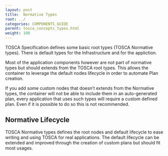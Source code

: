 ```yaml
---
layout: post
title:  Normative Types
root: ../
categories: COMPONENTS_GUIDE
parent: tosca_concepts_types.html
weight: 100
---
```


TOSCA Specification defines some basic root types (TOSCA Normative types). There is default types for the Infrastructure and for the appliction.

Most of the application components however are not part of normative types but should extends from the TOSCA root types. This allows the container to leverage the default nodes lifecycle in order to automate Plan creation.

If you add some custom nodes that doesn’t extends from the Normative types, the container will not be able to include them in an auto-generated plan, every application that uses such types will require a custom defined plan. Even if it is possible to do so this is not recommended.

## Normative Lifecycle

TOSCA Normative types defines the root nodes and default lifecycle to ease writing and using TOSCA for real applications. The default lifecycle can be extended and improved through the creation of custom plans but should fit most usages.

